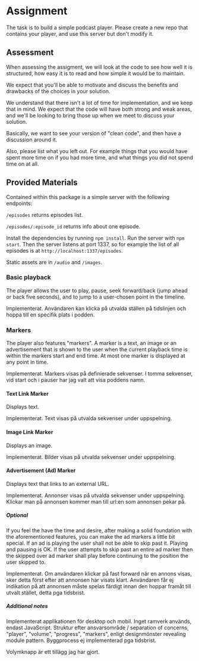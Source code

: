 # Assignment #

The task is to build a simple podcast player.
Please create a new repo that contains your player, and use this server but don't modify it.

## Assessment

When assessing the assigment, we will look at the code to see how well it is structured, how easy it is to read and how simple it would be to maintain.

We expect that you'll be able to motivate and discuss the benefits and drawbacks of the choices in your solution.

We understand that there isn't a lot of time for implementation, and we keep that in mind. We expect that the code will have both strong and weak areas, and we'll be looking to bring those up when we meet to discuss your solution.

Basically, we want to see your version of "clean code", and then have a discussion around it.

Also, please list what you left out. For example things that you would have spent more time on if you had more time, and what things you did not spend time on at all.

## Provided Materials ##

Contained within this package is a simple server with the following endpoints:

`/episodes` returns episodes list.

`/episodes/:episode_id` returns info about one episode.


Install the dependencies by running `npm install`.
Run the server with `npm start`.
Then the server listens at port 1337, so for example the list of all episodes is at `http://localhost:1337/episodes`.

Static assets are in `/audio` and `/images`.

### Basic playback ###

The player allows the user to play, pause, seek forward/back (jump ahead or back five seconds), and to jump to a user-chosen point in the timeline.

Implementerat. Användaren kan klicka på utvalda ställen på tidslinjen och hoppa till en specifik
plats i podden.

### Markers ###

The player also features "markers". A marker is a text, an image or an advertisement that is shown to the user when the current playback time is within the markers start and end time. At most one marker is displayed at any point in time.

Implementerat. Markers visas på definierade sekvenser. I tomma sekvenser, vid start och i pauser har
jag valt att visa poddens namn.

#### Text Link Marker ####

Displays text.

Implementerat. Text visas på utvalda sekvenser under uppspelning.

#### Image Link Marker ####

Displays an image.

Implementerat. Bilder visas på utvalda sekvenser under uppspelning.

#### Advertisement (Ad) Marker ####

Displays text that links to an external URL.

Implementerat. Annonser visas på utvalda sekvenser under uppspelning. Klickar man på annonsen
kommer man till url:en som annonsen pekar på.

##### Optional #####

If you feel the have the time and desire, after making a solid foundation with the aforementioned features, you can make the ad markers a little bit special. If an ad is playing the user shall not be able to skip past it. Playing and pausing is OK. If the user attempts to skip past an entire ad marker then the skipped over ad marker shall play before continuing to the position the user skipped to.

Implementerat. Om användaren klickar på fast forward när en annons visas, sker detta först efter
att annonsen har visats klart. Användaren får ej indikation på att annonsen måste spelas färdigt
innan den hoppar framåt till utvalt stället, detta pga tidsbrist.

##### Additional notes #####

Implementerat applikationen för desktop och mobil. Inget ramverk används, endast JavaScript.
Struktur efter ansvarsområde / separation of concerns, "player", "volume", "progress", "markers",
enligt designmönster revealing module pattern. Byggprocess ej implementerad pga tidsbrist.

Volymknapp är ett tillägg jag har gjort.